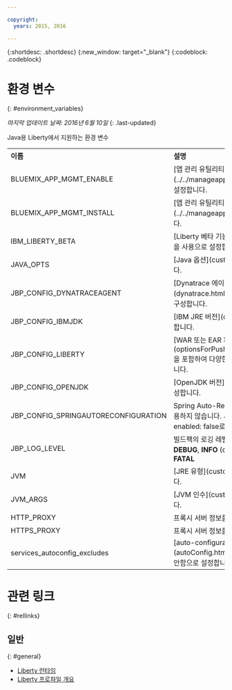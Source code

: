 ```yaml
---

copyright:
  years: 2015, 2016

---
```


{:shortdesc: .shortdesc}
{:new_window: target="_blank"}
{:codeblock: .codeblock}


# 환경 변수 
{: #environment_variables}

*마지막 업데이트 날짜: 2016년 6월 10일*
{: .last-updated}

Java용 Liberty에서 지원하는 환경 변수

<table>
<tr>
<th align="left">이름</th>
<th align="left">설명</th>
</tr>

<tr>
<td>BLUEMIX_APP_MGMT_ENABLE</td>
<td>[앱 관리 유틸리티](../../manageapps/app_mng.html)를 사용으로 설정합니다. </td>
</tr>

<tr>
<td>BLUEMIX_APP_MGMT_INSTALL</td>
<td>[앱 관리 유틸리티](../../manageapps/app_mng.html)를 설치합니다. </td>
</tr>

<tr>
<td>IBM_LIBERTY_BETA</td>
<td>[Liberty 베타 기능](usingBetaFeatures.html)을 사용으로 설정합니다. </td>
</tr>

<tr>
<td>JAVA_OPTS</td>
<td>[Java 옵션](customizingJRE.html)을 설정합니다.</td>
</tr>

<tr>
<td>JBP_CONFIG_DYNATRACEAGENT</td>
<td>[Dynatrace 에이전트 위치 정보](dynatrace.html#configuring_liberty_app)를 구성합니다.</td>
</tr>

<tr>
<td>JBP_CONFIG_IBMJDK </td>
<td>[IBM JRE 버전](customizingJRE.html)을 구성합니다.</td>
</tr>

<tr>
<td>JBP_CONFIG_LIBERTY</td>
<td>[WAR 또는 EAR 파일의 기능](optionsForPushing.html#stand_alone_apps)을 포함하여 다양한 Liberty 런타임 옵션을 구성합니다.</td>
</tr>

<tr>
<td>JBP_CONFIG_OPENJDK</td>
<td>[OpenJDK 버전](customizingJRE.html)을 구성합니다.</td>
</tr>

<tr>
<td>JBP_CONFIG_SPRINGAUTORECONFIGURATION </td>
<td>Spring Auto-Reconfiguration 프레임워크를 사용하지 않습니다. 사용 안함으로 설정하려면 값을 enabled: false로 설정하십시오. </td>
</tr>

<tr>
<td>JBP_LOG_LEVEL</td>
<td>빌드팩의 로깅 레벨을 설정합니다. 가능한 값: <b>DEBUG</b>, <b>INFO</b> (default), <b>WARN</b>, <b>ERROR</b> 또는 <b>FATAL</b></td>
</tr>

<tr>
<td>JVM</td>
<td>[JRE 유형](customizingJRE.html)을 선택합니다. </td>
</tr>

<tr>
<td>JVM_ARGS</td>
<td>[JVM 인수](customizingJRE.html)를 설정합니다. </td>
</tr>

<tr>
<td>HTTP_PROXY</td>
<td>프록시 서버 정보를 설정합니다.</td>
</tr>

<tr>
<td>HTTPS_PROXY</td>
<td>프록시 서버 정보를 설정합니다.</td>
</tr>

<tr>
<td>services_autoconfig_excludes</td>
<td>[auto-configuration](autoConfig.html#opting_out) 서비스를 사용 안함으로 설정합니다. </td>
</tr>
</table>

# 관련 링크
{: #rellinks}
## 일반
{: #general}
* [Liberty 런타임](index.html)
* [Liberty 프로파일 개요](http://www-01.ibm.com/support/knowledgecenter/SSAW57_8.5.5/com.ibm.websphere.wlp.nd.doc/ae/cwlp_about.html)

